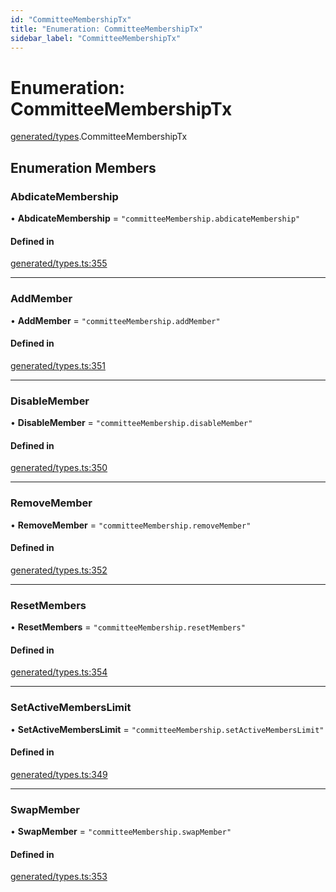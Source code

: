```yaml
---
id: "CommitteeMembershipTx"
title: "Enumeration: CommitteeMembershipTx"
sidebar_label: "CommitteeMembershipTx"
---
```


# Enumeration: CommitteeMembershipTx

[generated/types](../../../../modules/Generated/Types/Types.md).CommitteeMembershipTx

## Enumeration Members

### AbdicateMembership

• **AbdicateMembership** = ``"committeeMembership.abdicateMembership"``

#### Defined in

[generated/types.ts:355](https://github.com/PolymeshAssociation/polymesh-sdk/blob/15be87e8/src/generated/types.ts#L355)

___

### AddMember

• **AddMember** = ``"committeeMembership.addMember"``

#### Defined in

[generated/types.ts:351](https://github.com/PolymeshAssociation/polymesh-sdk/blob/15be87e8/src/generated/types.ts#L351)

___

### DisableMember

• **DisableMember** = ``"committeeMembership.disableMember"``

#### Defined in

[generated/types.ts:350](https://github.com/PolymeshAssociation/polymesh-sdk/blob/15be87e8/src/generated/types.ts#L350)

___

### RemoveMember

• **RemoveMember** = ``"committeeMembership.removeMember"``

#### Defined in

[generated/types.ts:352](https://github.com/PolymeshAssociation/polymesh-sdk/blob/15be87e8/src/generated/types.ts#L352)

___

### ResetMembers

• **ResetMembers** = ``"committeeMembership.resetMembers"``

#### Defined in

[generated/types.ts:354](https://github.com/PolymeshAssociation/polymesh-sdk/blob/15be87e8/src/generated/types.ts#L354)

___

### SetActiveMembersLimit

• **SetActiveMembersLimit** = ``"committeeMembership.setActiveMembersLimit"``

#### Defined in

[generated/types.ts:349](https://github.com/PolymeshAssociation/polymesh-sdk/blob/15be87e8/src/generated/types.ts#L349)

___

### SwapMember

• **SwapMember** = ``"committeeMembership.swapMember"``

#### Defined in

[generated/types.ts:353](https://github.com/PolymeshAssociation/polymesh-sdk/blob/15be87e8/src/generated/types.ts#L353)
